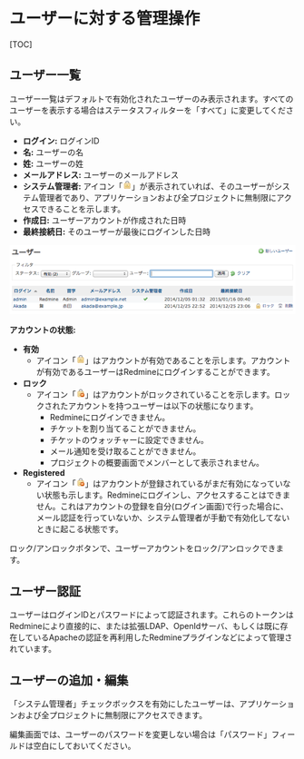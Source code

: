 ユーザーに対する管理操作
========================

[TOC]

ユーザー一覧
------------

ユーザー一覧はデフォルトで有効化されたユーザーのみ表示されます。すべてのユーザーを表示する場合はステータスフィルターを「すべて」に変更してください。

-   **ログイン:** ログインID
-   **名:** ユーザーの名
-   **姓:** ユーザーの姓
-   **メールアドレス:** ユーザーのメールアドレス
-   **システム管理者:** アイコン「![](redmine-dist-images/locked.png)」が表示されていれば、そのユーザーがシステム管理者であり、アプリケーションおよび全プロジェクトに無制限にアクセスできることを示します。
-   **作成日:** ユーザーアカウントが作成された日時
-   **最終接続日:** そのユーザーが最後にログインした日時

![](RedmineUsers/userlist.png)

**アカウントの状態:**

-   **有効**
    -   アイコン「![](redmine-dist-images/locked.png)」はアカウントが有効であることを示します。アカウントが有効であるユーザーはRedmineにログインすることができます。
-   **ロック**
    -   アイコン「![](redmine-dist-images/unlock.png)」はアカウントがロックされていることを示します。ロックされたアカウントを持つユーザーは以下の状態になります。
        -   Redmineにログインできません。
        -   チケットを割り当てることができません。
        -   チケットのウォッチャーに設定できません。
        -   メール通知を受け取ることができません。
        -   プロジェクトの概要画面でメンバーとして表示されません。
-   **Registered**
    -   アイコン「![](redmine-dist-images/unlock.png)」はアカウントが登録されているがまだ有効になっていない状態も示します。Redmineにログインし、アクセスすることはできません。これはアカウントの登録を自分(ログイン画面)で行った場合に、メール認証を行っていないか、システム管理者が手動で有効化してないときに起こる状態です。

ロック/アンロックボタンで、ユーザーアカウントをロック/アンロックできます。

ユーザー認証
------------

ユーザーはログインIDとパスワードによって認証されます。これらのトークンはRedmineにより直接的に、または拡張LDAP、OpenIdサーバ、もしくは既に存在しているApacheの認証を再利用したRedmineプラグインなどによって管理されています。

ユーザーの追加・編集
--------------------

「システム管理者」チェックボックスを有効にしたユーザーは、アプリケーションおよび全プロジェクトに無制限にアクセスできます。

編集画面では、ユーザーのパスワードを変更しない場合は「パスワード」フィールドは空白にしておいてください。
